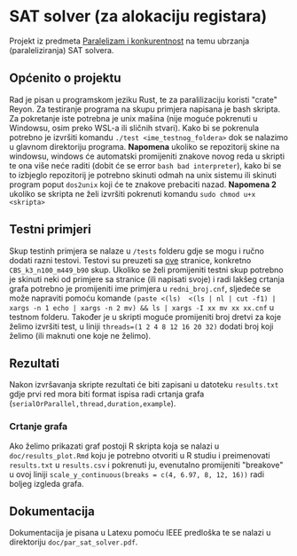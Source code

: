 # SAT solver (za alokaciju registara)

Projekt iz predmeta [Paralelizam i konkurentnost](https://www.fer.unizg.hr/predmet/pik) na temu ubrzanja (paraleliziranja) SAT solvera.  

## Općenito o projektu
Rad je pisan u programskom jeziku Rust, te za paralilizaciju koristi "crate" Reyon. Za testiranje programa na skupu primjera napisana je bash skripta. Za pokretanje iste potrebna je unix mašina (nije moguće pokrenuti u Windowsu, osim preko WSL-a ili sličnih stvari). Kako bi se pokrenula potrebno je izvršiti komandu `./test <ime_testnog_foldera>` dok se nalazimo u glavnom direktoriju programa. **Napomena** ukoliko se repozitorij skine na windowsu, windows će automatski promijeniti znakove novog reda u skripti te ona više neće raditi (dobit će se error `bash bad interpreter`), kako bi se to izbjeglo repozitorij je potrebno skinuti odmah na unix sistemu ili skinuti program poput `dos2unix` koji će te znakove prebaciti nazad. **Napomena 2** ukoliko se skripta ne želi izvršiti pokrenuti komandu `sudo chmod u+x <skripta>`

## Testni primjeri
Skup testinh primjera se nalaze u `/tests` folderu gdje se mogu i ručno dodati razni testovi. Testovi su preuzeti sa [ove](https://www.cs.ubc.ca/~hoos/SATLIB/benchm.html) stranice, konkretno `CBS_k3_n100_m449_b90` skup. Ukoliko se želi promijeniti testni skup potrebno je skinuti neki od primjere sa stranice (ili napisati svoje) i radi lakšeg crtanja grafa potrebno je promijeniti ime primjera u `redni_broj.cnf`, sljedeće se može napraviti pomoću komande `(paste <(ls)  <(ls | nl | cut -f1) | xargs -n 1 echo | xargs -n 2 mv) && ls | xargs -I xx mv xx xx.cnf` u testnom folderu. Također je u skripti moguće promijeniti broj dretvi za koje želimo izvršiti test, u liniji `threads=(1 2 4 8 12 16 20 32)` dodati broj koji želimo (ili maknuti one koje ne želimo). 

## Rezultati 
Nakon izvršavanja skripte rezultati će biti zapisani u datoteku `results.txt` gdje prvi red mora biti format ispisa radi crtanja grafa (`serialOrParallel,thread,duration,example`). 

### Crtanje grafa
Ako želimo prikazati graf postoji R skripta koja se nalazi u `doc/results_plot.Rmd` koju je potrebno otvoriti u R studiu i preimenovati `results.txt` u `results.csv` i pokrenuti ju, evenutalno promijeniti "breakove" u ovoj liniji `scale_y_continuous(breaks = c(4, 6.97, 8, 12, 16))` radi boljeg izgleda grafa.
 
## Dokumentacija 
Dokumentacija je pisana u Latexu pomoću IEEE predloška te se nalazi u direktoriju `doc/par_sat_solver.pdf`.
